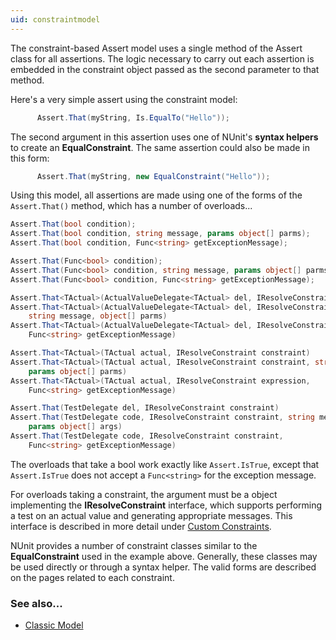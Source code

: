 ```yaml
---
uid: constraintmodel
---
```


The constraint-based Assert model uses a single method of the Assert class
for all assertions. The logic necessary to carry out each assertion is
embedded in the constraint object passed as the second parameter to that
method.
   
Here's a very simple assert using the constraint model:

```csharp
      Assert.That(myString, Is.EqualTo("Hello"));
```

The second argument in this assertion uses one of NUnit's **syntax helpers**
to create an **EqualConstraint**. The same assertion could also be made in this form:

```csharp
      Assert.That(myString, new EqualConstraint("Hello"));
```

Using this model, all assertions are made using one of the forms of the
`Assert.That()` method, which has a number of overloads...
   
```csharp
Assert.That(bool condition);
Assert.That(bool condition, string message, params object[] parms);
Assert.That(bool condition, Func<string> getExceptionMessage);

Assert.That(Func<bool> condition);
Assert.That(Func<bool> condition, string message, params object[] parms);
Assert.That(Func<bool> condition, Func<string> getExceptionMessage);

Assert.That<TActual>(ActualValueDelegate<TActual> del, IResolveConstraint constraint)
Assert.That<TActual>(ActualValueDelegate<TActual> del, IResolveConstraint constraint,
    string message, object[] parms)
Assert.That<TActual>(ActualValueDelegate<TActual> del, IResolveConstraint expr,
    Func<string> getExceptionMessage)

Assert.That<TActual>(TActual actual, IResolveConstraint constraint)
Assert.That<TActual>(TActual actual, IResolveConstraint constraint, string message,
    params object[] parms)
Assert.That<TActual>(TActual actual, IResolveConstraint expression,
    Func<string> getExceptionMessage)

Assert.That(TestDelegate del, IResolveConstraint constraint)
Assert.That(TestDelegate code, IResolveConstraint constraint, string message,
    params object[] args)
Assert.That(TestDelegate code, IResolveConstraint constraint,
    Func<string> getExceptionMessage)
```

The overloads that take a bool work exactly like `Assert.IsTrue`, except that `Assert.IsTrue` does not accept a `Func<string>` for the exception message.

For overloads taking a constraint, the argument must be a object implementing 
the **IResolveConstraint** interface, which supports performing a test
on an actual value and generating appropriate messages. This interface
is described in more detail under [Custom Constraints](xref:customconstraints).
   
NUnit provides a number of constraint classes similar to the **EqualConstraint**
used in the example above. Generally, these classes may be used directly or
through a syntax helper. The valid forms are described on the pages related to
each constraint.
   
### See also...
 * [Classic Model](xref:classicmodel)
